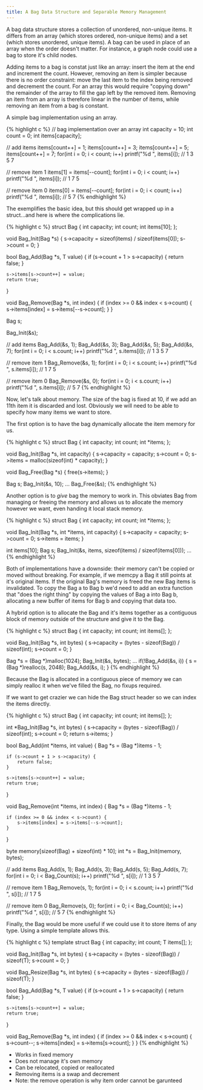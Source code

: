 ```yaml
---
title: A Bag Data Structure and Separable Memory Management
---
```


A bag data structure stores a collection of unordered, non-unique items.  It differs from an array (which stores ordered, non-unique items) and a set (which stores unordered, unique items).  A bag can be used in place of an array when the order doesn't matter.  For instance, a graph node could use a bag to store it's child nodes.

Adding items to a bag is constat just like an array: insert the item at the end and increment the count.  However, removing an item is simpler because there is no order constraint: move the last item to the index being removed and decrement the count.  For an array this would require "copying down" the remainder of the array to fill the gap left by the removed item.  Removing an item from an array is therefore linear in the number of items, while removing an item from a bag is constant.

A simple bag implementation using an array.

{% highlight c %}
// bag implementation over an array
int capacity = 10;
int count = 0;
int items[capacity];

// add items
items[count++] = 1;
items[count++] = 3;
items[count++] = 5;
items[count++] = 7;
for(int i = 0; i < count; i++)
    printf("%d ", items[i]);
// 1 3 5 7

// remove item 1
items[1] = items[--count];
for(int i = 0; i < count; i++)
    printf("%d ", items[i]);
// 1 7 5

// remove item 0
items[0] = items[--count];
for(int i = 0; i < count; i++)
    printf("%d ", items[i]);
// 5 7
{% endhighlight %}

The exemplifies the basic idea, but this should get wrapped up in a struct...and here is where the complications lie.

{% highlight c %}
struct Bag {
    int capacity;
    int count;
    int items[10];
};

void Bag_Init(Bag *s)
{
    s->capacity = sizeof(items) / sizeof(items[0]);
    s->count = 0;
}

bool Bag_Add(Bag *s, T value)
{
    if (s->count + 1 > s->capacity) {
        return false;
    }

    s->items[s->count++] = value;
    return true;
}

void Bag_Remove(Bag *s, int index)
{
    if (index >= 0 && index < s->count) {
        s->items[index] = s->items[--s->count];
    }
}


Bag s;

Bag_Init(&s);

// add items
Bag_Add(&s, 1);
Bag_Add(&s, 3);
Bag_Add(&s, 5);
Bag_Add(&s, 7);
for(int i = 0; i < s.count; i++)
    printf("%d ", s.items[i]);
// 1 3 5 7

// remove item 1
Bag_Remove(&s, 1);
for(int i = 0; i < s.count; i++)
    printf("%d ", s.items[i]);
// 1 7 5

// remove item 0
Bag_Remove(&s, 0);
for(int i = 0; i < s.count; i++)
    printf("%d ", s.items[i]);
// 5 7
{% endhighlight %}


Now, let's talk about memory.  The size of the bag is fixed at 10, if we add an 11th item it is discarded and lost.  Obviously we will need to be able to specify how many items we want to store.

The first option is to have the bag dynamically allocate the item memory for us.

{% highlight c %}
struct Bag {
    int capacity;
    int count;
    int *items;
};

void Bag_Init(Bag *s, int capacity)
{
    s->capacity = capacity;
    s->count = 0;
    s->items = malloc(sizeof(int) * capacity);
}

void Bag_Free(Bag *s)
{
    free(s->items);
}

Bag s;
Bag_Init(&s, 10);
...
Bag_Free(&s);
{% endhighlight %}

Another option is to _give_ bag the memory to work in.  This obviates Bag from managing or freeing the memory and allows us to allocate the memory however we want, even handing it local stack memory.

{% highlight c %}
struct Bag {
    int capacity;
    int count;
    int *items;
};

void Bag_Init(Bag *s, int *items, int capacity)
{
    s->capacity = capacity;
    s->count = 0;
    s->items = items;
}

int items[10];
Bag s;
Bag_Init(&s, items, sizeof(items) / sizeof(items[0]));
...
{% endhighlight %}

Both of implementations have a downside: their memory can't be copied or moved without breaking.  For example, if we memcpy a Bag it still points at it's original items.  If the original Bag's memory is freed the new Bag items is invalidated.  To copy the Bag a to Bag b we'd need to add an extra function that "does the right thing" by copying the values of Bag a into Bag b, allocating a new buffer of items for Bag b and copying that data too.

A hybrid option is to allocate the Bag and it's items together as a contiguous block of memory outside of the structure and give it to the Bag.

{% highlight c %}
struct Bag {
    int capacity;
    int count;
    int items[];
};

void Bag_Init(Bag *s, int bytes)
{
    s->capacity = (bytes - sizeof(Bag)) / sizeof(int);
    s->count = 0;
}

Bag *s = (Bag *)malloc(1024);
Bag_Init(&s, bytes);
...
if(!Bag_Add(&s, i)) {
    s = (Bag *)realloc(s, 2048);
    Bag_Add(&s, i);
}
{% endhighlight %}

Because the Bag is allocated in a contiguous piece of memory we can simply realloc it when we've filled the Bag, no fixups required.

If we want to get crazier we can hide the Bag struct header so we can index the items directly.

{% highlight c %}
struct Bag {
    int capacity;
    int count;
    int items[];
};

int *Bag_Init(Bag *s, int bytes)
{
    s->capacity = (bytes - sizeof(Bag)) / sizeof(int);
    s->count = 0;
    return s->items;
}

bool Bag_Add(int *items, int value)
{
    Bag *s = (Bag *)items - 1;

    if (s->count + 1 > s->capacity) {
        return false;
    }

    s->items[s->count++] = value;
    return true;
}

void Bag_Remove(int *items, int index)
{
    Bag *s = (Bag *)items - 1;

    if (index >= 0 && index < s->count) {
        s->items[index] = s->items[--s->count];
    }
}


byte memory[sizeof(Bag) + sizeof(int) * 10];
int *s = Bag_Init(memory, bytes);

// add items
Bag_Add(s, 1);
Bag_Add(s, 3);
Bag_Add(s, 5);
Bag_Add(s, 7);
for(int i = 0; i < Bag_Count(s); i++)
    printf("%d ", s[i]);
// 1 3 5 7

// remove item 1
Bag_Remove(s, 1);
for(int i = 0; i < s.count; i++)
    printf("%d ", s[i]);
// 1 7 5

// remove item 0
Bag_Remove(s, 0);
for(int i = 0; i < Bag_Count(s); i++)
    printf("%d ", s[i]);
// 5 7
{% endhighlight %}

Finally, the Bag would be more useful if we could use it to store items of any type.  Using a simple template allows this.

{% highlight c %}
template<typename T>
struct Bag {
    int capacity;
    int count;
    T items[];
};

void Bag_Init(Bag<T> *s, int bytes)
{
    s->capacity = (bytes - sizeof(Bag<T>)) / sizeof(T);
    s->count = 0;
}

void Bag_Resize(Bag<T> *s, int bytes)
{
    s->capacity = (bytes - sizeof(Bag<T>)) / sizeof(T);
}

bool Bag_Add(Bag<T> *s, T value)
{
    if (s->count + 1 > s->capacity) {
        return false;
    }

    s->items[s->count++] = value;
    return true;
}

void Bag_Remove(Bag<T> *s, int index)
{
    if (index >= 0 && index < s->count) {
        s->count--;
        s->items[index] = s->items[s->count];
    }
}
{% endhighlight %}


- Works in fixed memory
- Does not manage it's own memory
- Can be relocated, copied or reallocated
- Removing items is a swap and decrement
- Note: the remove operation is why item order cannot be garunteed
